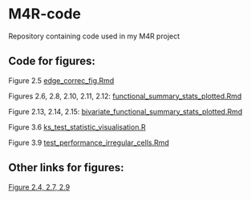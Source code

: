 # M4R-code
Repository containing code used in my M4R project

## Code for figures:
Figure 2.5 [edge_correc_fig.Rmd](https://github.com/aneesha719/M4R-code/blob/main/edge_correc_fig.Rmd)

Figures 2.6, 2.8, 2.10, 2.11, 2.12: [functional_summary_stats_plotted.Rmd](https://github.com/aneesha719/M4R-code/blob/main/functional_summary_stats_plotted.Rmd)

Figure 2.13, 2.14, 2.15: [bivariate_functional_summary_stats_plotted.Rmd](https://github.com/aneesha719/M4R-code/blob/main/bivariate_functional_summary_stats_plotted.Rmd)

Figure 3.6 [ks_test_statistic_visualisation.R](https://github.com/aneesha719/M4R-code/blob/main/ks_test_statistic_visualisation.R)

Figure 3.9 [test_performance_irregular_cells.Rmd](https://github.com/aneesha719/M4R-code/blob/main/test_performance_irregular_cells.Rmd)

## Other links for figures:

[Figure 2.4, 2.7, 2.9](https://www.canva.com/design/DAFlGOVoqec/FHvsl3t69T_bpL97ADkRFA/edit?utm_content=DAFlGOVoqec&utm_campaign=designshare&utm_medium=link2&utm_source=sharebutton)
